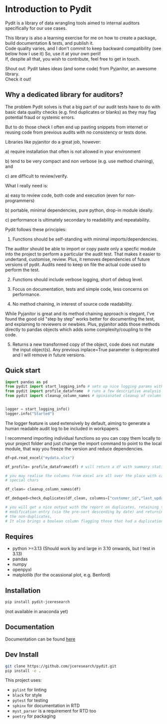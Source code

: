 
# Introduction to Pydit  

Pydit is a library of data wrangling tools aimed to internal auditors  
specifically for our use cases.

This library is also a learning exercise for me on how to create a package, build documentation & tests, and publish it.  
Code quality varies, and I don't commit to keep backward compatibility (see below how I use it) So, use it at your own peril!  
If, despite all that, you wish to contribute, feel free to get in touch.

Shout out: Pydit takes ideas (and some code) from Pyjanitor, an awesome library.  
Check it out!

## Why a dedicated library for auditors?

The problem Pydit solves is that a big part of our audit tests have to do with basic data quality checks (e.g. find duplicates or blanks) as they may flag potential fraud or systemic errors.

But to do those check I often end up pasting snippets from internet or reusing code from previous audits with no consistency or tests done.

Libraries like pyjanitor do a great job, however:  

  a) require installation that often is not allowed in your environment  

  b) tend to be very compact and non verbose (e.g. use method chaining), and 

  c) are difficult to review/verify.  


What I really need is:

  a) easy to review code, both code and execution (even for non-programmers)  

  b) portable, minimal dependencies, pure python, drop-in module ideally.  

  c) performance is ultimately secondary to readability and repeatability.  
  

Pydit follows these principles:

1. Functions should be self-standing with minimal imports/dependencies.  

The auditor should be able to import or copy paste only a specfic module into the project to perform a particular the audit test. That makes it easier to undertand, customise, review. Plus, it removes dependencies of future versions of pydit. Audits need to keep on file the actual code used to perform the test.

2. Functions should include verbose logging, short of debug level.  

3. Focus on documentation, tests and simple code, less concerns on performance.

4. No method chaining, in interest of source code readability.

While Pyjanitor is great and its method chaining approach is elegant, I've found the good old "step by step" works better for documenting the test, and explaining to reviewers or newbies. Plus, pyjanitor adds those methods directly to pandas objects which adds some complexity/coupling to the code.

5. Returns a new transformed copy of the object, code does not mutate the input object(s). Any previous inplace=True parameter is deprecated and I will remove in future versions.

## Quick start

```python
import pandas as pd
from pydit import start_logging_info # sets up nice logging params with rotation
from pydit import profile_dataframe  # runs a few descriptive analysis on a df
from pydit import cleanup_column_names # opinionated cleanup of column names


logger = start_logging_info()
logger.info("Started")

```

The logger feature is used extensively by default, aiming to generate a human readable audit log to be included in workpapers.

I recommend importing individual functions so you can copy them locally to your project folder and just change the import command to point to the local module, that way you freeze the version and reduce dependencies.

```python
df=pd.read_excel("mydata.xlsx")

df_profile= profile_dataframe(df) # will return a df with summary statistics

# you may realise the columns from excel are all over the place with cases and
# special chars

df_clean= cleanup_column_names(df) 

df_deduped=check_duplicates(df_clean, columns=["customer_id","last_update_date"],ascending=[True,False],keep="first",indicator=True, also_return_non_duplicates=True)

# you will get a nice output with the report on duplicates, retaining the last
# modification entry (via the pre-sort descending by date) and returning 
# the non-duplicates,  
# It also brings a boolean column flagging those that had a duplication removed.


```

## Requires

- python >=3.13 (Should work by and large in 3.10 onwards, but I test in 3.13)
- pandas
- numpy
- openpyxl
- matplotlib (for the ocassional plot, e.g. Benford)

## Installation

```bash
pip install pydit-jceresearch
```

(not available in anaconda yet)

## Documentation

Documentation can be found [here](https://pydit.readthedocs.io/en/latest/index.html)

## Dev Install

```bash
git clone https://github.com/jceresearch/pydit.git
pip install -e .
```

This project uses:

- ```pylint``` for linting  
- ```black``` for style  
- ```pytest``` for testing  
- ```sphinx``` for documentation in RTD  
- ```myst_parser``` is a requirement for RTD too  
- ```poetry``` for packaging  
